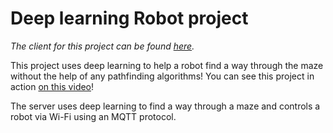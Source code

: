 # Deep learning Robot project

*The client for this project can be found [here][client].*

This project uses deep learning to help a robot find a way through the maze without the help of any pathfinding algorithms!
You can see this project in action [on this video][demo]!

The server uses deep learning to find a way through a maze and controls a robot via Wi-Fi using an MQTT protocol.

[client]: https://github.com/MStefan99/deep-learning-zumo-client
[demo]: https://youtu.be/NqrKGvQT0eU

